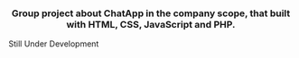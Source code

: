 <h3 align='center'>Group project about ChatApp in the company scope, that built with HTML, CSS, JavaScript and PHP.</h3>
<p>Still Under Development</p>
